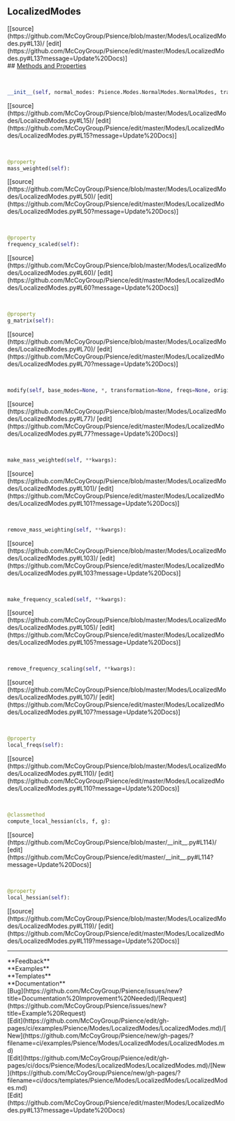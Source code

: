 ## <a id="Psience.Modes.LocalizedModes.LocalizedModes">LocalizedModes</a> 

<div class="docs-source-link" markdown="1">
[[source](https://github.com/McCoyGroup/Psience/blob/master/Modes/LocalizedModes.py#L13)/
[edit](https://github.com/McCoyGroup/Psience/edit/master/Modes/LocalizedModes.py#L13?message=Update%20Docs)]
</div>









<div class="collapsible-section">
 <div class="collapsible-section collapsible-section-header" markdown="1">
## <a class="collapse-link" data-toggle="collapse" href="#methods" markdown="1"> Methods and Properties</a> <a class="float-right" data-toggle="collapse" href="#methods"><i class="fa fa-chevron-down"></i></a>
 </div>
 <div class="collapsible-section collapsible-section-body collapse show" id="methods" markdown="1">
 
<a id="Psience.Modes.LocalizedModes.LocalizedModes.__init__" class="docs-object-method">&nbsp;</a> 
```python
__init__(self, normal_modes: Psience.Modes.NormalModes.NormalModes, transformation, inverse=None, origin=None, masses=None, freqs=None, mass_weighted=None, frequency_scaled=None, **etc): 
```
<div class="docs-source-link" markdown="1">
[[source](https://github.com/McCoyGroup/Psience/blob/master/Modes/LocalizedModes/LocalizedModes.py#L15)/
[edit](https://github.com/McCoyGroup/Psience/edit/master/Modes/LocalizedModes/LocalizedModes.py#L15?message=Update%20Docs)]
</div>


<a id="Psience.Modes.LocalizedModes.LocalizedModes.mass_weighted" class="docs-object-method">&nbsp;</a> 
```python
@property
mass_weighted(self): 
```
<div class="docs-source-link" markdown="1">
[[source](https://github.com/McCoyGroup/Psience/blob/master/Modes/LocalizedModes/LocalizedModes.py#L50)/
[edit](https://github.com/McCoyGroup/Psience/edit/master/Modes/LocalizedModes/LocalizedModes.py#L50?message=Update%20Docs)]
</div>


<a id="Psience.Modes.LocalizedModes.LocalizedModes.frequency_scaled" class="docs-object-method">&nbsp;</a> 
```python
@property
frequency_scaled(self): 
```
<div class="docs-source-link" markdown="1">
[[source](https://github.com/McCoyGroup/Psience/blob/master/Modes/LocalizedModes/LocalizedModes.py#L60)/
[edit](https://github.com/McCoyGroup/Psience/edit/master/Modes/LocalizedModes/LocalizedModes.py#L60?message=Update%20Docs)]
</div>


<a id="Psience.Modes.LocalizedModes.LocalizedModes.g_matrix" class="docs-object-method">&nbsp;</a> 
```python
@property
g_matrix(self): 
```
<div class="docs-source-link" markdown="1">
[[source](https://github.com/McCoyGroup/Psience/blob/master/Modes/LocalizedModes/LocalizedModes.py#L70)/
[edit](https://github.com/McCoyGroup/Psience/edit/master/Modes/LocalizedModes/LocalizedModes.py#L70?message=Update%20Docs)]
</div>


<a id="Psience.Modes.LocalizedModes.LocalizedModes.modify" class="docs-object-method">&nbsp;</a> 
```python
modify(self, base_modes=None, *, transformation=None, freqs=None, origin=None, masses=None, inverse=None, name=None, mass_weighted=None, frequency_scaled=None, g_matrix=None): 
```
<div class="docs-source-link" markdown="1">
[[source](https://github.com/McCoyGroup/Psience/blob/master/Modes/LocalizedModes/LocalizedModes.py#L77)/
[edit](https://github.com/McCoyGroup/Psience/edit/master/Modes/LocalizedModes/LocalizedModes.py#L77?message=Update%20Docs)]
</div>


<a id="Psience.Modes.LocalizedModes.LocalizedModes.make_mass_weighted" class="docs-object-method">&nbsp;</a> 
```python
make_mass_weighted(self, **kwargs): 
```
<div class="docs-source-link" markdown="1">
[[source](https://github.com/McCoyGroup/Psience/blob/master/Modes/LocalizedModes/LocalizedModes.py#L101)/
[edit](https://github.com/McCoyGroup/Psience/edit/master/Modes/LocalizedModes/LocalizedModes.py#L101?message=Update%20Docs)]
</div>


<a id="Psience.Modes.LocalizedModes.LocalizedModes.remove_mass_weighting" class="docs-object-method">&nbsp;</a> 
```python
remove_mass_weighting(self, **kwargs): 
```
<div class="docs-source-link" markdown="1">
[[source](https://github.com/McCoyGroup/Psience/blob/master/Modes/LocalizedModes/LocalizedModes.py#L103)/
[edit](https://github.com/McCoyGroup/Psience/edit/master/Modes/LocalizedModes/LocalizedModes.py#L103?message=Update%20Docs)]
</div>


<a id="Psience.Modes.LocalizedModes.LocalizedModes.make_frequency_scaled" class="docs-object-method">&nbsp;</a> 
```python
make_frequency_scaled(self, **kwargs): 
```
<div class="docs-source-link" markdown="1">
[[source](https://github.com/McCoyGroup/Psience/blob/master/Modes/LocalizedModes/LocalizedModes.py#L105)/
[edit](https://github.com/McCoyGroup/Psience/edit/master/Modes/LocalizedModes/LocalizedModes.py#L105?message=Update%20Docs)]
</div>


<a id="Psience.Modes.LocalizedModes.LocalizedModes.remove_frequency_scaling" class="docs-object-method">&nbsp;</a> 
```python
remove_frequency_scaling(self, **kwargs): 
```
<div class="docs-source-link" markdown="1">
[[source](https://github.com/McCoyGroup/Psience/blob/master/Modes/LocalizedModes/LocalizedModes.py#L107)/
[edit](https://github.com/McCoyGroup/Psience/edit/master/Modes/LocalizedModes/LocalizedModes.py#L107?message=Update%20Docs)]
</div>


<a id="Psience.Modes.LocalizedModes.LocalizedModes.local_freqs" class="docs-object-method">&nbsp;</a> 
```python
@property
local_freqs(self): 
```
<div class="docs-source-link" markdown="1">
[[source](https://github.com/McCoyGroup/Psience/blob/master/Modes/LocalizedModes/LocalizedModes.py#L110)/
[edit](https://github.com/McCoyGroup/Psience/edit/master/Modes/LocalizedModes/LocalizedModes.py#L110?message=Update%20Docs)]
</div>


<a id="Psience.Modes.LocalizedModes.LocalizedModes.compute_local_hessian" class="docs-object-method">&nbsp;</a> 
```python
@classmethod
compute_local_hessian(cls, f, g): 
```
<div class="docs-source-link" markdown="1">
[[source](https://github.com/McCoyGroup/Psience/blob/master/__init__.py#L114)/
[edit](https://github.com/McCoyGroup/Psience/edit/master/__init__.py#L114?message=Update%20Docs)]
</div>


<a id="Psience.Modes.LocalizedModes.LocalizedModes.local_hessian" class="docs-object-method">&nbsp;</a> 
```python
@property
local_hessian(self): 
```
<div class="docs-source-link" markdown="1">
[[source](https://github.com/McCoyGroup/Psience/blob/master/Modes/LocalizedModes/LocalizedModes.py#L119)/
[edit](https://github.com/McCoyGroup/Psience/edit/master/Modes/LocalizedModes/LocalizedModes.py#L119?message=Update%20Docs)]
</div>
 </div>
</div>












---


<div markdown="1" class="text-secondary">
<div class="container">
  <div class="row">
   <div class="col" markdown="1">
**Feedback**   
</div>
   <div class="col" markdown="1">
**Examples**   
</div>
   <div class="col" markdown="1">
**Templates**   
</div>
   <div class="col" markdown="1">
**Documentation**   
</div>
   <div class="col" markdown="1">
   
</div>
   <div class="col" markdown="1">
   
</div>
   <div class="col" markdown="1">
   
</div>
</div>
  <div class="row">
   <div class="col" markdown="1">
[Bug](https://github.com/McCoyGroup/Psience/issues/new?title=Documentation%20Improvement%20Needed)/[Request](https://github.com/McCoyGroup/Psience/issues/new?title=Example%20Request)   
</div>
   <div class="col" markdown="1">
[Edit](https://github.com/McCoyGroup/Psience/edit/gh-pages/ci/examples/Psience/Modes/LocalizedModes/LocalizedModes.md)/[New](https://github.com/McCoyGroup/Psience/new/gh-pages/?filename=ci/examples/Psience/Modes/LocalizedModes/LocalizedModes.md)   
</div>
   <div class="col" markdown="1">
[Edit](https://github.com/McCoyGroup/Psience/edit/gh-pages/ci/docs/Psience/Modes/LocalizedModes/LocalizedModes.md)/[New](https://github.com/McCoyGroup/Psience/new/gh-pages/?filename=ci/docs/templates/Psience/Modes/LocalizedModes/LocalizedModes.md)   
</div>
   <div class="col" markdown="1">
[Edit](https://github.com/McCoyGroup/Psience/edit/master/Modes/LocalizedModes.py#L13?message=Update%20Docs)   
</div>
   <div class="col" markdown="1">
   
</div>
   <div class="col" markdown="1">
   
</div>
   <div class="col" markdown="1">
   
</div>
</div>
</div>
</div>